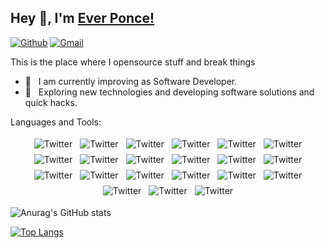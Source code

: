 ## Hey 👋, I'm [Ever Ponce!](https://github.com/diegodev9/)

[![Github](https://img.shields.io/badge/-Github-000?style=flat&logo=Github&logoColor=white)](https://github.com/ever864)
[![Gmail](https://img.shields.io/badge/-Gmail-c14438?style=flat&logo=Gmail&logoColor=white)](mailto:ever864@gmail.com)

This is the place where I opensource stuff and break things

- 🔭 &nbsp; I am currently improving as Software Developer.
- 🤔 &nbsp; Exploring new technologies and developing software solutions and quick hacks.

Languages and Tools:

<p align="center">
  <img src="https://img.shields.io/badge/Heroku-430098?style=for-the-badge&logo=heroku&logoColor=white" alt="Twitter" style="vertical-align:top; margin:4px">
  <img src="https://img.shields.io/badge/PostgreSQL-316192?style=for-the-badge&logo=postgresql&logoColor=white" alt="Twitter" style="vertical-align:top; margin:4px">

 <img src="https://img.shields.io/badge/SQLite-07405E?style=for-the-badge&logo=sqlite&logoColor=white" alt="Twitter" style="vertical-align:top; margin:4px">
 <img src="https://img.shields.io/badge/Adobe%20Illustrator-FF9A00?style=for-the-badge&logo=adobe%20illustrator&logoColor=white" alt="Twitter" style="vertical-align:top; margin:4px">
 <img src="https://img.shields.io/badge/Adobe%20Photoshop-31A8FF?style=for-the-badge&logo=Adobe%20Photoshop&logoColor=black" alt="Twitter" style="vertical-align:top; margin:4px">
 <img src="https://img.shields.io/badge/Figma-F24E1E?style=for-the-badge&logo=figma&logoColor=white" alt="Twitter" style="vertical-align:top; margin:4px">
 <img src="https://img.shields.io/badge/Bootstrap-563D7C?style=for-the-badge&logo=bootstrap&logoColor=white"alt="Twitter" style="vertical-align:top; margin:4px">
 <img src="https://img.shields.io/badge/Docker-2CA5E0?style=for-the-badge&logo=docker&logoColor=white"alt="Twitter" style="vertical-align:top; margin:4px">
 <img src="https://img.shields.io/badge/Insomnia-5849be?style=for-the-badge&logo=Insomnia&logoColor=white" alt="Twitter" style="vertical-align:top; margin:4px">
 <img src="https://img.shields.io/badge/JWT-000000?style=for-the-badge&logo=JSON%20web%20tokens&logoColor=white" alt="Twitter" style="vertical-align:top; margin:4px">
 <img src="https://img.shields.io/badge/React-20232A?style=for-the-badge&logo=react&logoColor=61DAFB" alt="Twitter" style="vertical-align:top; margin:4px">
 <img src="https://img.shields.io/badge/Redux-593D88?style=for-the-badge&logo=redux&logoColor=white" alt="Twitter" style="vertical-align:top; margin:4px">
 <img src="https://img.shields.io/badge/Ruby_on_Rails-CC0000?style=for-the-badge&logo=ruby-on-rails&logoColor=white" alt="Twitter" style="vertical-align:top; margin:4px">
 <img src="https://img.shields.io/badge/Sass-CC6699?style=for-the-badge&logo=sass&logoColor=white" alt="Twitter" style="vertical-align:top; margin:4px">
 <img src="https://img.shields.io/badge/Webpack-8DD6F9?style=for-the-badge&logo=Webpack&logoColor=white" alt="Twitter" style="vertical-align:top; margin:4px">
 <img src="https://img.shields.io/badge/Yarn-2C8EBB?style=for-the-badge&logo=yarn&logoColor=white" alt="Twitter" style="vertical-align:top; margin:4px">
 <img src="https://img.shields.io/badge/Visual_Studio_Code-0078D4?style=for-the-badge&logo=visual%20studio%20code&logoColor=white" alt="Twitter" style="vertical-align:top; margin:4px">
 <img src="https://img.shields.io/badge/CSS3-1572B6?style=for-the-badge&logo=css3&logoColor=white" alt="Twitter" style="vertical-align:top; margin:4px">
 <img src="https://img.shields.io/badge/HTML5-E34F26?style=for-the-badge&logo=html5&logoColor=white" alt="Twitter" style="vertical-align:top; margin:4px">
 <img src="https://img.shields.io/badge/JavaScript-323330?style=for-the-badge&logo=javascript&logoColor=F7DF1E" alt="Twitter" style="vertical-align:top; margin:4px">
 <img src="https://img.shields.io/badge/Ruby-CC342D?style=for-the-badge&logo=ruby&logoColor=white" alt="Twitter" style="vertical-align:top; margin:4px">

</p>

![Anurag's GitHub stats](https://github-readme-stats.vercel.app/api?username=ever864&show_icons=true&theme=radical)

[![Top Langs](https://github-readme-stats.vercel.app/api/top-langs/?username=ever864&layout=compact)](https://github.com/ever864/github-readme-stats)
